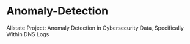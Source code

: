 # Anomaly-Detection
Allstate Project: Anomaly Detection in Cybersecurity Data, Specifically Within DNS Logs

